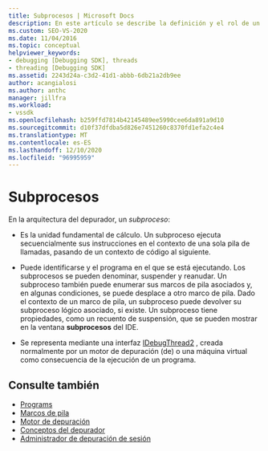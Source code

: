 ```yaml
---
title: Subprocesos | Microsoft Docs
description: En este artículo se describe la definición y el rol de un subproceso en la arquitectura del depurador de Visual Studio.
ms.custom: SEO-VS-2020
ms.date: 11/04/2016
ms.topic: conceptual
helpviewer_keywords:
- debugging [Debugging SDK], threads
- threading [Debugging SDK]
ms.assetid: 2243d24a-c3d2-41d1-abbb-6db21a2db9ee
author: acangialosi
ms.author: anthc
manager: jillfra
ms.workload:
- vssdk
ms.openlocfilehash: b259ffd7814b42145489ee5990cee6da891a9d10
ms.sourcegitcommit: d10f37dfdba5d826e7451260c8370fd1efa2c4e4
ms.translationtype: MT
ms.contentlocale: es-ES
ms.lasthandoff: 12/10/2020
ms.locfileid: "96995959"
---
```

# <a name="threads"></a>Subprocesos
En la arquitectura del depurador, un *subproceso*:

- Es la unidad fundamental de cálculo. Un subproceso ejecuta secuencialmente sus instrucciones en el contexto de una sola pila de llamadas, pasando de un contexto de código al siguiente.

- Puede identificarse y el programa en el que se está ejecutando. Los subprocesos se pueden denominar, suspender y reanudar. Un subproceso también puede enumerar sus marcos de pila asociados y, en algunas condiciones, se puede desplace a otro marco de pila. Dado el contexto de un marco de pila, un subproceso puede devolver su subproceso lógico asociado, si existe. Un subproceso tiene propiedades, como un recuento de suspensión, que se pueden mostrar en la ventana **subprocesos** del IDE.

- Se representa mediante una interfaz [IDebugThread2](../../extensibility/debugger/reference/idebugthread2.md) , creada normalmente por un motor de depuración (de) o una máquina virtual como consecuencia de la ejecución de un programa.

## <a name="see-also"></a>Consulte también
- [Programs](../../extensibility/debugger/programs.md)
- [Marcos de pila](../../extensibility/debugger/stack-frames.md)
- [Motor de depuración](../../extensibility/debugger/debug-engine.md)
- [Conceptos del depurador](../../extensibility/debugger/debugger-concepts.md)
- [Administrador de depuración de sesión](../../extensibility/debugger/session-debug-manager.md)
